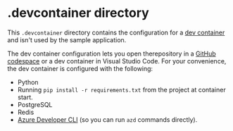 # .devcontainer directory

This `.devcontainer` directory contains the configuration for a [dev container](https://docs.github.com/codespaces/setting-up-your-project-for-codespaces/adding-a-dev-container-configuration/introduction-to-dev-containers) and isn't used by the sample application.

The dev container configuration lets you open therepository in a [GitHub codespace](https://docs.github.com/codespaces/overview) or a dev container in Visual Studio Code. For your convenience, the dev container is configured with the following: 

- Python
- Running `pip install -r requirements.txt` from the project at container start.
- PostgreSQL
- Redis
- [Azure Developer CLI](https://learn.microsoft.com/azure/developer/azure-developer-cli/overview) (so you can run `azd` commands directly).
